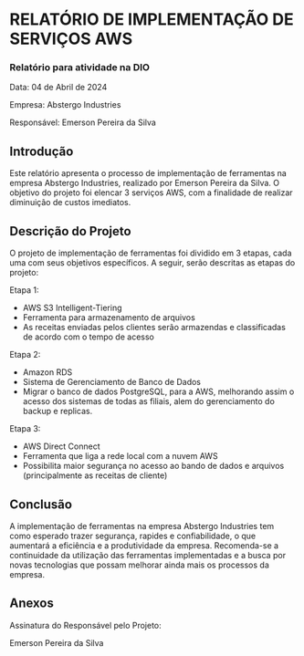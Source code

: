 # RELATÓRIO DE IMPLEMENTAÇÃO DE SERVIÇOS AWS

### Relatório para atividade na DIO

Data: 04 de Abril de 2024

Empresa: Abstergo Industries

Responsável: Emerson Pereira da Silva

## Introdução

Este relatório apresenta o processo de implementação de ferramentas na empresa Abstergo Industries, realizado por Emerson Pereira da Silva. O objetivo do projeto foi elencar 3 serviços AWS, com a finalidade de realizar diminuição de custos imediatos.

## Descrição do Projeto

O projeto de implementação de ferramentas foi dividido em 3 etapas, cada uma com seus objetivos específicos. A seguir, serão descritas as etapas do projeto:

Etapa 1:

- AWS S3 Intelligent-Tiering
- Ferramenta para armazenamento de arquivos
- As receitas enviadas pelos clientes serão armazendas e classificadas de acordo com o tempo de acesso

Etapa 2:

- Amazon RDS
- Sistema de Gerenciamento de Banco de Dados
- Migrar o banco de dados PostgreSQL, para a AWS, melhorando assim o acesso dos sistemas de todas as filiais, alem do gerenciamento do backup e replicas.

Etapa 3:

- AWS Direct Connect
- Ferramenta que liga a rede local com a nuvem AWS
- Possibilita maior segurança no acesso ao bando de dados e arquivos (principalmente as receitas de cliente)

## Conclusão

A implementação de ferramentas na empresa Abstergo Industries tem como esperado trazer segurança, rapides e confiabilidade, o que aumentará a eficiência e a produtividade da empresa. Recomenda-se a continuidade da utilização das ferramentas implementadas e a busca por novas tecnologias que possam melhorar ainda mais os processos da empresa.

## Anexos

Assinatura do Responsável pelo Projeto:

Emerson Pereira da Silva
